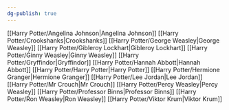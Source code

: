 ```yaml
---
dg-publish: true
---
```

[[Harry Potter/Angelina Johnson\|Angelina Johnson]]
[[Harry Potter/Crookshanks\|Crookshanks]]
[[Harry Potter/George Weasley\|George Weasley]]
[[Harry Potter/Gibleroy Lockhart\|Gibleroy Lockhart]]
[[Harry Potter/Ginny Weasley\|Ginny Weasley]]
[[Harry Potter/Gryffindor\|Gryffindor]]
[[Harry Potter/Hannah Abbott\|Hannah Abbott]]
[[Harry Potter/Harry Potter\|Harry Potter]]
[[Harry Potter/Hermione Granger\|Hermione Granger]]
[[Harry Potter/Lee Jordan\|Lee Jordan]]
[[Harry Potter/Mr Crouch\|Mr Crouch]]
[[Harry Potter/Percy Weasley\|Percy Weasley]]
[[Harry Potter/Professor Binns\|Professor Binns]]
[[Harry Potter/Ron Weasley\|Ron Weasley]]
[[Harry Potter/Viktor Krum\|Viktor Krum]]
